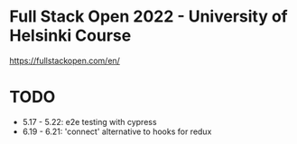 # Full Stack Open 2022 - University of Helsinki Course
https://fullstackopen.com/en/

# TODO
- 5.17 - 5.22: e2e testing with cypress
- 6.19 - 6.21: 'connect' alternative to hooks for redux
